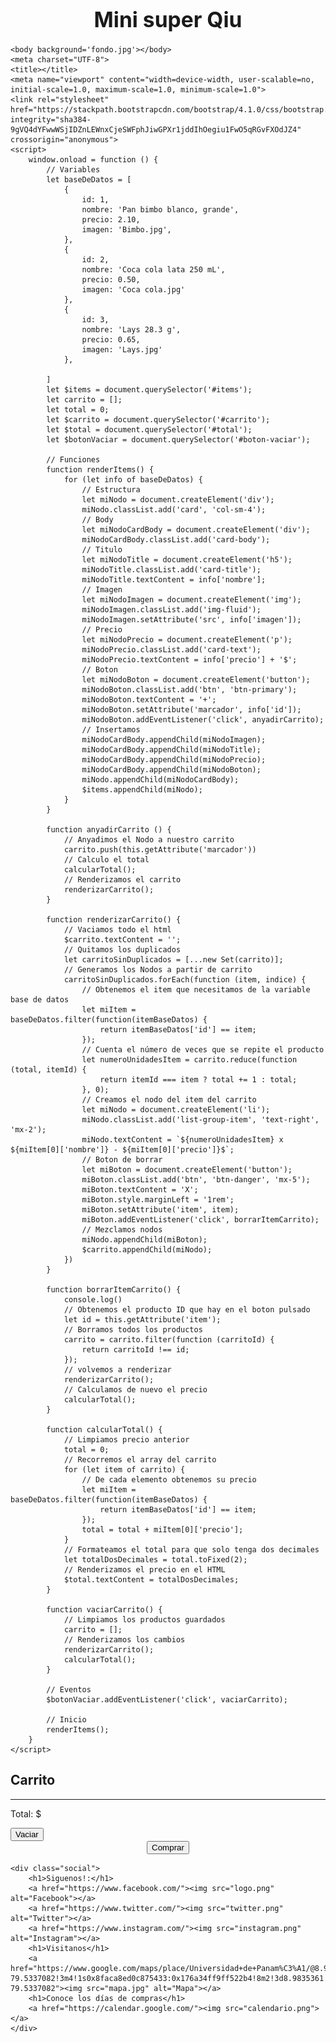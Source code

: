 <html>
    <title>Mini super Qiu</title>
<head>
    <h1><strong><big><center>Mini super Qiu </center></big></strong></h1>
  
    
    <body background='fondo.jpg'></body>
    <meta charset="UTF-8">
    <title></title>
    <meta name="viewport" content="width=device-width, user-scalable=no, initial-scale=1.0, maximum-scale=1.0, minimum-scale=1.0">
    <link rel="stylesheet" href="https://stackpath.bootstrapcdn.com/bootstrap/4.1.0/css/bootstrap.min.css" integrity="sha384-9gVQ4dYFwwWSjIDZnLEWnxCjeSWFphJiwGPXr1jddIhOegiu1FwO5qRGvFXOdJZ4" crossorigin="anonymous">
    <script>
        window.onload = function () {
            // Variables
            let baseDeDatos = [
                {
                    id: 1,
                    nombre: 'Pan bimbo blanco, grande',
                    precio: 2.10,
                    imagen: 'Bimbo.jpg',
                },
                {
                    id: 2,
                    nombre: 'Coca cola lata 250 mL',
                    precio: 0.50,
                    imagen: 'Coca cola.jpg'
                },
                {
                    id: 3,
                    nombre: 'Lays 28.3 g',
                    precio: 0.65,
                    imagen: 'Lays.jpg'
                },

            ]
            let $items = document.querySelector('#items');
            let carrito = [];
            let total = 0;
            let $carrito = document.querySelector('#carrito');
            let $total = document.querySelector('#total');
            let $botonVaciar = document.querySelector('#boton-vaciar');

            // Funciones
            function renderItems() {
                for (let info of baseDeDatos) {
                    // Estructura
                    let miNodo = document.createElement('div');
                    miNodo.classList.add('card', 'col-sm-4');
                    // Body
                    let miNodoCardBody = document.createElement('div');
                    miNodoCardBody.classList.add('card-body');
                    // Titulo
                    let miNodoTitle = document.createElement('h5');
                    miNodoTitle.classList.add('card-title');
                    miNodoTitle.textContent = info['nombre'];
                    // Imagen
                    let miNodoImagen = document.createElement('img');
                    miNodoImagen.classList.add('img-fluid');
                    miNodoImagen.setAttribute('src', info['imagen']);
                    // Precio
                    let miNodoPrecio = document.createElement('p');
                    miNodoPrecio.classList.add('card-text');
                    miNodoPrecio.textContent = info['precio'] + '$';
                    // Boton 
                    let miNodoBoton = document.createElement('button');
                    miNodoBoton.classList.add('btn', 'btn-primary');
                    miNodoBoton.textContent = '+';
                    miNodoBoton.setAttribute('marcador', info['id']);
                    miNodoBoton.addEventListener('click', anyadirCarrito);
                    // Insertamos
                    miNodoCardBody.appendChild(miNodoImagen);
                    miNodoCardBody.appendChild(miNodoTitle);
                    miNodoCardBody.appendChild(miNodoPrecio);
                    miNodoCardBody.appendChild(miNodoBoton);
                    miNodo.appendChild(miNodoCardBody);
                    $items.appendChild(miNodo);
                }
            }

            function anyadirCarrito () {
                // Anyadimos el Nodo a nuestro carrito
                carrito.push(this.getAttribute('marcador'))
                // Calculo el total
                calcularTotal();
                // Renderizamos el carrito 
                renderizarCarrito();
            }

            function renderizarCarrito() {
                // Vaciamos todo el html
                $carrito.textContent = '';
                // Quitamos los duplicados
                let carritoSinDuplicados = [...new Set(carrito)];
                // Generamos los Nodos a partir de carrito
                carritoSinDuplicados.forEach(function (item, indice) {
                    // Obtenemos el item que necesitamos de la variable base de datos
                    let miItem = baseDeDatos.filter(function(itemBaseDatos) {
                        return itemBaseDatos['id'] == item;
                    });
                    // Cuenta el número de veces que se repite el producto
                    let numeroUnidadesItem = carrito.reduce(function (total, itemId) {
                        return itemId === item ? total += 1 : total;
                    }, 0);
                    // Creamos el nodo del item del carrito
                    let miNodo = document.createElement('li');
                    miNodo.classList.add('list-group-item', 'text-right', 'mx-2');
                    miNodo.textContent = `${numeroUnidadesItem} x ${miItem[0]['nombre']} - ${miItem[0]['precio']}$`;
                    // Boton de borrar
                    let miBoton = document.createElement('button');
                    miBoton.classList.add('btn', 'btn-danger', 'mx-5');
                    miBoton.textContent = 'X';
                    miBoton.style.marginLeft = '1rem';
                    miBoton.setAttribute('item', item);
                    miBoton.addEventListener('click', borrarItemCarrito);
                    // Mezclamos nodos
                    miNodo.appendChild(miBoton);
                    $carrito.appendChild(miNodo);
                })
            }

            function borrarItemCarrito() {
                console.log()
                // Obtenemos el producto ID que hay en el boton pulsado
                let id = this.getAttribute('item');
                // Borramos todos los productos
                carrito = carrito.filter(function (carritoId) {
                    return carritoId !== id;
                });
                // volvemos a renderizar
                renderizarCarrito();
                // Calculamos de nuevo el precio
                calcularTotal();
            }

            function calcularTotal() {
                // Limpiamos precio anterior
                total = 0;
                // Recorremos el array del carrito
                for (let item of carrito) {
                    // De cada elemento obtenemos su precio
                    let miItem = baseDeDatos.filter(function(itemBaseDatos) {
                        return itemBaseDatos['id'] == item;
                    });
                    total = total + miItem[0]['precio'];
                }
                // Formateamos el total para que solo tenga dos decimales
                let totalDosDecimales = total.toFixed(2);
                // Renderizamos el precio en el HTML
                $total.textContent = totalDosDecimales;
            }

            function vaciarCarrito() {
                // Limpiamos los productos guardados
                carrito = [];
                // Renderizamos los cambios
                renderizarCarrito();
                calcularTotal();
            }

            // Eventos
            $botonVaciar.addEventListener('click', vaciarCarrito);

            // Inicio
            renderItems();
        } 
    </script>
</head>
<body>
    <div class="container">
        <div class="row">
            <!-- Elementos generados a partir del JSON -->
            <main id="items" class="col-sm-8 row"></main>
            <!-- Carrito -->
            <aside class="col-sm-4">
                <h2>Carrito</h2>
                <!-- Elementos del carrito -->
                <ul id="carrito" class="list-group"></ul>
                <hr>
                <!-- Precio total -->
                <p class="text-right">Total: <span id="total"></span>&#36;</p>
                <button id="boton-vaciar" class="btn btn-danger">Vaciar</button>
            </aside>
        </div>
    </div>
   <center><form action="Formulario.html">
        <input type="submit" value="Comprar" />
       </form></center>
   
	<div class="social">
        <h1>Siguenos!:</h1>
		<a href="https://www.facebook.com/"><img src="logo.png" alt="Facebook"></a>
		<a href="https://www.twitter.com/"><img src="twitter.png"  alt="Twitter"></a>
		<a href="https://www.instagram.com/"><img src="instagram.png" alt="Instagram"></a>
        <h1>Visitanos</h1>
        <a href="https://www.google.com/maps/place/Universidad+de+Panam%C3%A1/@8.9835361,-79.5358969,17z/data=!4m12!1m6!3m5!1s0x8faca8ed0c875433:0x176a34ff9ff522b4!2sUniversidad+de+Panam%C3%A1!8m2!3d8.9835361!4d-79.5337082!3m4!1s0x8faca8ed0c875433:0x176a34ff9ff522b4!8m2!3d8.9835361!4d-79.5337082"><img src="mapa.jpg" alt="Mapa"></a>
        <h1>Conoce los días de compras</h1>
        <a href="https://calendar.google.com/"><img src="calendario.png"></a>
	</div>
</body>
</html>
